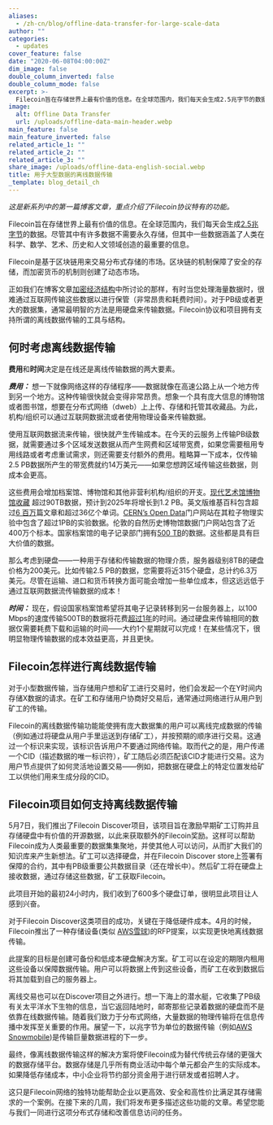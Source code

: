 ```yaml
---
aliases:
  - /zh-cn/blog/offline-data-transfer-for-large-scale-data
author: ""
categories:
  - updates
cover_feature: false
date: "2020-06-08T04:00:00Z"
dim_image: false
double_column_inverted: false
double_column_mode: false
excerpt: >-
  Filecoin旨在存储世界上最有价值的信息。在全球范围内，我们每天会生成2.5兆字节的数据。尽管其中有许多数据不需要永久存储，但其中一些数据涵盖了人类在科学、数学、艺术、历史和人文领域创造的最重要的信息。
image:
  alt: Offline Data Transfer
  url: /uploads/offline-data-main-header.webp
main_feature: false
main_feature_inverted: false
related_article_1: ""
related_article_2: ""
related_article_3: ""
share_image: /uploads/offline-data-english-social.webp
title: 用于大型数据的离线数据传输
_template: blog_detail_ch
---
```


_这是新系列中的第一篇博客文章，重点介绍了Filecoin协议特有的功能。_

Filecoin旨在存储世界上最有价值的信息。在全球范围内，我们每天会生成[2.5兆字节](https://techstartups.com/2018/05/21/how-much-data-do-we-create-every-day-infographic/)的数据。尽管其中有许多数据不需要永久存储，但其中一些数据涵盖了人类在科学、数学、艺术、历史和人文领域创造的最重要的信息。

Filecoin是基于区块链用来交易分布式存储的市场。区块链的机制保障了安全的存储，而加密货币的机制则创建了动态市场。

正如我们在博客文章[加密经济结构](https://filecoin.io/blog/filecoin-cryptoeconomic-constructions/)中所讨论的那样，有时当您处理海量数据时，很难通过互联网传输这些数据以进行保管（非常昂贵和耗费时间）。对于PB级或者更大的数据集，通常最明智的方法是用硬盘来传输数据。Filecoin协议和项目拥有支持所谓的离线数据传输的工具与结构。

## 何时考虑离线数据传输

**费用**和**时间**决定是在线还是离线传输数据的两大要素。

**_费用：_** 想一下就像网络这样的存储程序——数据就像在高速公路上从一个地方传到另一个地方。这种传输很快就会变得非常昂贵。想象一个具有庞大信息的博物馆或者图书馆，想要在分布式网络（dweb）上上传、存储和托管其收藏品。为此，机构/组织可以通过互联网数据流或者使用物理设备来传输数据。

使用互联网数据流来传输，很快就产生传输成本。在今天的云服务上传输PB级数据，就需要通过多个区域发送数据从而产生网费和区域带宽费，如果您需要租用专用线路或者考虑重试需求，则还需要支付额外的费用。粗略算一下成本，仅传输2.5 PB数据所产生的带宽费就约14万美元——如果您想跨区域传输这些数据，则成本会更高。

这些费用会增加档案馆、博物馆和其他非营利机构/组织的开支。[现代艺术馆博物馆收藏](https://www.vice.com/en_us/article/gvy7q3/how-do-you-back-up-the-museum-of-modern-art) 超过90TB数据，预计到2025年将增长到1.2 PB。英文版维基百科包含超过[6 百万](https://en.wikipedia.org/wiki/Wikipedia:Size_of_Wikipedia)篇文章和超过36亿个单词。[CERN’s Open Data](http://opendata.cern.ch/)门户网站在其粒子物理实验中包含了超过1PB的实验数据。伦敦的自然历史博物馆数据门户网站包含了近400万个标本。国家档案馆的电子记录部门拥有[500 TB](https://www.archives.gov/era/about)的数据。这些都是具有巨大价值的数据。

那么考虑到硬盘——一种用于存储和传输数据的物理介质，服务器级别8TB的硬盘价格为200美元。比如传输2.5 PB的数据，您需要将近315个硬盘，总计约6.3万美元。尽管在运输、进口和货币转换方面可能会增加一些单位成本，但这远远低于通过互联网数据流传输数据的成本！

**_时间：_** 现在，假设国家档案馆希望将其电子记录转移到另一台服务器上，以100 Mbps的速度传输500TB的数据将花费[超过1年](https://techinternets.com/copy_calc?do)的时间。通过硬盘来传输相同的数据仅需要耗费下载和运输的时间——大约1个星期就可以完成！在某些情况下，很明显物理传输数据的成本效益更高，并且更快。

## Filecoin怎样进行离线数据传输

对于小型数据传输，当存储用户想和矿工进行交易时，他们会发起一个在Y时间内存储X数据的请求。在矿工和存储用户协商好交易后，通常通过网络进行从用户到矿工的传输。

Filecoin的离线数据传输功能能使拥有庞大数据集的用户可以离线完成数据的传输（例如通过将硬盘从用户手里运送到存储矿工），并按预期的顺序进行交易。这通过一个标识来实现，该标识告诉用户不要通过网络传输。取而代之的是，用户传递一个CID（描述数据的唯一标识符），矿工随后必须匹配该CID才能进行交易。这为用户节点提供了如何灵活地设置交易——例如，把数据在硬盘上的特定位置发给矿工以供他们用来生成分段的CID。

## Filecoin项目如何支持离线数据传输

5月7日，我们推出了Filecoin Discover项目，该项目旨在激励早期矿工订购并且存储硬盘中有价值的开源数据，以此来获取额外的Filecoin奖励。这样可以帮助Filecoin成为人类最重要的数据集集聚地，并使其他人可以访问，从而扩大我们的知识库来产生新想法。矿工可以选择硬盘，并在Filecoin Discover store上签署有保障的合约，其中有PB级重要公共数据目录（还在增长中）。然后矿工将在硬盘上接收数据，通过存储这些数据，矿工获取Filecoin。

此项目开始的最初24小时内，我们收到了600多个硬盘订单，很明显此项目让人感到兴奋。

对于Filecoin Discover这类项目的成功，关键在于降低硬件成本。4月的时候，Filecoin推出了一种存储设备(类似 [AWS雪球](https://aws.amazon.com/snowball/))的RFP提案，以实现更快地离线数据传输。

此提案的目标是创建可备份和低成本硬盘解决方案。矿工可以在设定的期限内租用这些设备以保障数据传输。用户可以将数据上传到这些设备，而矿工在收到数据后将其加载到自己的服务器上。

离线交易也可以在Discover项目之外进行。想一下海上的潜水艇，它收集了PB级有关太平洋水下生物的信息，当它返回陆地时，邮寄那些记录着数据的硬盘而不是依靠在线数据传输。随着我们致力于分布式网络，大量数据的物理传输将在信息传播中发挥至关重要的作用。展望一下，以兆字节为单位的数据传输（例如[AWS Snowmobile](https://aws.amazon.com/snowmobile/#:~:text=AWS%20Snowmobile%20is%20an%20Exabyte,by%20a%20semi%2Dtrailer%20truck.&text=Transferring%20data%20with%20Snowmobile%20is%20more%20secure%2C%20fast%20and%20cost%20effective.))是传输巨量数据进程的下一步。

最终，像离线数据传输这样的解决方案将使Filecoin成为替代传统云存储的更强大的数据存储平台。数据存储是几乎所有商业活动中每个单元都会产生的实际成本。如果降低存储成本，中小企业将节约部分资金用于进行研发或者招聘人才。

这只是Filecoin网络的独特功能帮助企业以更高效、安全和高性价比满足其存储需求的一个案例。在接下来的几周，我们将发布更多描述这些功能的文章。希望您能与我们一同进行这项分布式存储和改善信息访问的任务。
